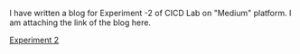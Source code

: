 I have written a blog for Experiment -2 of CICD Lab on "Medium" platform.
I am attaching the link of the blog here.

[Experiment 2](https://markandevansh99.medium.com/continuous-integration-and-delivery-integrating-jenkins-with-github-1df5448e8df4?source=friends_link&sk=ecfc5abc0a6adb05a9df26c11dde6f1a)
